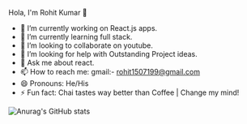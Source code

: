 Hola, I'm Rohit Kumar 👋

- 🔭 I’m currently working on React.js apps.
- 🌱 I’m currently learning full stack.
- 👯 I’m looking to collaborate on youtube.
- 🤔 I’m looking for help with Outstanding Project ideas.
- 💬 Ask me about react.
- 📫 How to reach me: gmail:- [rohit1507199@gmail.com](rohit1507199@gmail.com)
- 😄 Pronouns: He/His
- ⚡ Fun fact: Chai tastes way better than Coffee | Change my mind!


![Anurag's GitHub stats](https://github-readme-stats.vercel.app/api?username=Rohit1507)
